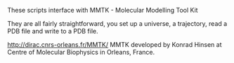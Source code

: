These scripts interface with MMTK - Molecular Modelling Tool Kit

They are all fairly straightforward, you set up a universe, a trajectory, read
a PDB file and write to a PDB file.

http://dirac.cnrs-orleans.fr/MMTK/
MMTK developed by Konrad Hinsen at Centre of Molecular Biophysics in 
Orleans, France.

